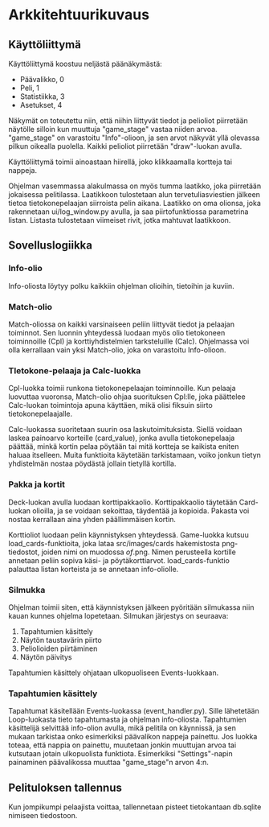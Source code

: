 # Arkkitehtuurikuvaus

## Käyttöliittymä

Käyttöliittymä koostuu neljästä päänäkymästä:
- Päävalikko, 0
- Peli, 1
- Statistiikka, 3
- Asetukset, 4

Näkymät on toteutettu niin, että niihin liittyvät tiedot ja pelioliot piirretään näytölle silloin kun muuttuja "game_stage" vastaa niiden arvoa.
"game_stage" on varastoitu "Info"-olioon, ja sen arvot näkyvät yllä olevassa pilkun oikealla puolella. Kaikki pelioliot piirretään "draw"-luokan avulla.

Käyttöliittymä toimii ainoastaan hiirellä, joko klikkaamalla kortteja tai nappeja.

Ohjelman vasemmassa alakulmassa on myös tumma laatikko, joka piirretään jokaisessa pelitilassa. Laatikkoon tulostetaan alun tervetuliasviestien jälkeen
tietoa tietokonepelaajan siirroista pelin aikana. Laatikko on oma olionsa, joka rakennetaan ui/log_window.py avulla, ja saa piirtofunktiossa parametrina
listan. Listasta tulostetaan viimeiset rivit, jotka mahtuvat laatikkoon.

## Sovelluslogiikka

### Info-olio

Info-oliosta löytyy polku kaikkiin ohjelman olioihin, tietoihin ja kuviin.

### Match-olio

Match-oliossa on kaikki varsinaiseen peliin liittyvät tiedot ja pelaajan toiminnot. Sen luonnin yhteydessä luodaan myös olio tietokoneen toiminnoille (Cpl) ja korttiyhdistelmien tarksteluille (Calc). Ohjelmassa voi olla kerrallaan vain yksi Match-olio, joka on varastoitu Info-olioon.

### TIetokone-pelaaja ja Calc-luokka

Cpl-luokka toimii runkona tietokonepelaajan toiminnoille. Kun pelaaja luovuttaa vuoronsa, Match-olio ohjaa suorituksen Cpl:lle, joka päättelee Calc-luokan toimintoja apuna käyttäen, mikä olisi fiksuin siirto tietokonepelaajalle.

Calc-luokassa suoritetaan suurin osa laskutoimituksista. Siellä voidaan laskea painoarvo korteille (card_value), jonka avulla tietokonepelaaja päättää, minkä kortin pelaa pöytään tai mitä kortteja se kaikista eniten haluaa itselleen. Muita funktioita käytetään tarkistamaan, voiko jonkun tietyn yhdistelmän nostaa pöydästä jollain tietyllä kortilla.

### Pakka ja kortit

Deck-luokan avulla luodaan korttipakkaolio. Korttipakkaolio täytetään Card-luokan olioilla, ja se voidaan sekoittaa, täydentää ja kopioida. Pakasta voi nostaa kerrallaan aina yhden päällimmäisen kortin.

Korttioliot luodaan pelin käynnistyksen yhteydessä. Game-luokka kutsuu load_cards-funktioita, joka lataa src/images/cards hakemistosta png-tiedostot, joiden nimi on muodossa <numero>_of_<maa>.png. Nimen perusteella kortille annetaan peliin sopiva käsi- ja pöytäkorttiarvot. load_cards-funktio palauttaa listan korteista ja se annetaan info-oliolle.

### Silmukka

Ohjelman toimii siten, että käynnistyksen jälkeen pyöritään silmukassa niin kauan kunnes ohjelma lopetetaan. Silmukan järjestys on seuraava:
1. Tapahtumien käsittely
2. Näytön taustavärin piirto
3. Peliolioiden piirtäminen
4. Näytön päivitys

Tapahtumien käsittely ohjataan ulkopuoliseen Events-luokkaan.

### Tapahtumien käsittely

Tapahtumat käsitellään Events-luokassa (event_handler.py). Sille lähetetään Loop-luokasta tieto tapahtumasta ja ohjelman info-oliosta. Tapahtumien käsittelijä selvittää info-olion avulla, mikä pelitila on käynnissä, ja sen mukaan tarkistaa onko esimerkiksi päävalikon nappeja painettu. Jos luokka toteaa, että nappia on painettu, muutetaan jonkin muuttujan arvoa tai kutsutaan jotain ulkopuolista funktiota. Esimerkiksi "Settings"-napin painaminen päävalikossa muuttaa "game_stage"n arvon 4:n.

  ## Pelituloksen tallennus
  
  Kun jompikumpi pelaajista voittaa, tallennetaan pisteet tietokantaan db.sqlite nimiseen tiedostoon. 
